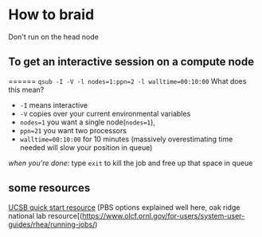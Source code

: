 # How to braid
Don't run on the head node

## To get an interactive session on a compute node
======
`qsub -I -V -l nodes=1:ppn=2 -l walltime=00:10:00`
What does this mean?
* `-I` means interactive
* `-V` copies over your current environmental variables
* `nodes=1` you want a single node(`nodes=1`), 
* `ppn=21` you want two processors
* `walltime=00:10:00` for 10 minutes (massively overestimating time needed will slow your position in queue)  

*when you're done:*
type `exit` to kill the job and free up that space in queue

## some resources
[UCSB quick start resource](http://csc.cnsi.ucsb.edu/sites/csc.cnsi.ucsb.edu/files/docs/csc_quickstart_0.pdf)
[PBS options explained well here, oak ridge national lab resource[(https://www.olcf.ornl.gov/for-users/system-user-guides/rhea/running-jobs/)


